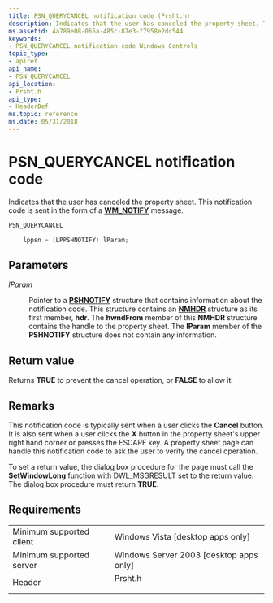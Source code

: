```yaml
---
title: PSN_QUERYCANCEL notification code (Prsht.h)
description: Indicates that the user has canceled the property sheet. This notification code is sent in the form of a WM\_NOTIFY message.
ms.assetid: 4a789e08-065a-485c-87e3-f7958e2dc544
keywords:
- PSN_QUERYCANCEL notification code Windows Controls
topic_type:
- apiref
api_name:
- PSN_QUERYCANCEL
api_location:
- Prsht.h
api_type:
- HeaderDef
ms.topic: reference
ms.date: 05/31/2018
---
```


# PSN\_QUERYCANCEL notification code

Indicates that the user has canceled the property sheet. This notification code is sent in the form of a [**WM\_NOTIFY**](wm-notify.md) message.


```C++
PSN_QUERYCANCEL 

    lppsn = (LPPSHNOTIFY) lParam;  
```



## Parameters

<dl> <dt>

*lParam* 
</dt> <dd>

Pointer to a [**PSHNOTIFY**](/windows/desktop/api/Prsht/ns-prsht-pshnotify) structure that contains information about the notification code. This structure contains an [**NMHDR**](/windows/desktop/api/richedit/ns-richedit-nmhdr) structure as its first member, **hdr**. The **hwndFrom** member of this **NMHDR** structure contains the handle to the property sheet. The **lParam** member of the **PSHNOTIFY** structure does not contain any information.

</dd> </dl>

## Return value

Returns **TRUE** to prevent the cancel operation, or **FALSE** to allow it.

## Remarks

This notification code is typically sent when a user clicks the **Cancel** button. It is also sent when a user clicks the **X** button in the property sheet's upper right hand corner or presses the ESCAPE key. A property sheet page can handle this notification code to ask the user to verify the cancel operation.

To set a return value, the dialog box procedure for the page must call the [**SetWindowLong**](/windows/desktop/api/winuser/nf-winuser-setwindowlonga) function with DWL\_MSGRESULT set to the return value. The dialog box procedure must return **TRUE**.

## Requirements



|                                     |                                                                                    |
|-------------------------------------|------------------------------------------------------------------------------------|
| Minimum supported client<br/> | Windows Vista \[desktop apps only\]<br/>                                     |
| Minimum supported server<br/> | Windows Server 2003 \[desktop apps only\]<br/>                               |
| Header<br/>                   | <dl> <dt>Prsht.h</dt> </dl> |



 

